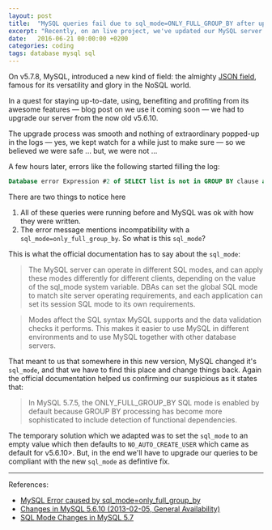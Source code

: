 ```yaml
---
layout: post
title:  "MySQL queries fail due to sql_mode=ONLY_FULL_GROUP_BY after updating to v5.7.*"
excerpt: "Recently, on an live project, we've updated our MySQL server version so we could use the new JSON field introduced in v5.7.8. We were succesful in our quest, but, what we didn't expect, was the following stream of errors in queries. Find in this post, what caused these errors and how we fixed them (or at least circunvented for the time being)"
date:   2016-06-21 00:00:00 +0200
categories: coding
tags: database mysql sql
---
```


On v5.7.8, MySQL, introduced a new kind of field: the almighty [JSON field](https://dev.mysql.com/doc/refman/5.7/en/json.html), famous for its versatility and glory in the NoSQL world.

In a quest for staying up-to-date, using, benefiting and profiting from its awesome features &mdash; blog post on we use it coming soon &mdash; we had to upgrade our server from the now old v5.6.10.

The upgrade process was smooth and nothing of extraordinary popped-up in the logs &mdash; yes, we kept watch for a while just to make sure &mdash; so we believed we were safe ... but, we were not ...

A few hours later, errors like the following started filling the log:

```sql
Database error Expression #2 of SELECT list is not in GROUP BY clause and contains nonaggregated column '<column-name>' which is not functionally dependent on columns in GROUP BY clause; this is incompatible with sql_mode=only_full_group_by for query <select-query-which-old-version-let-pass>
```

There are two things to notice here

1. All of these queries were running before and MySQL was ok with how they were written.
2. The error message mentions incompatibility with a `sql_mode=only_full_group_by`. So what is this `sql_mode`?

This is what the official documentation has to say about the `sql_mode`:

> The MySQL server can operate in different SQL modes, and can apply these modes differently for different clients, depending on the value of the sql_mode system variable. DBAs can set the global SQL mode to match site server operating requirements, and each application can set its session SQL mode to its own requirements.

> Modes affect the SQL syntax MySQL supports and the data validation checks it performs. This makes it easier to use MySQL in different environments and to use MySQL together with other database servers.


That meant to us that somewhere in this new version, MySQL changed it's `sql_mode`, and that we have to find this place and change things back. Again the official documentation helped us confirming our suspicious as it states that:

> In MySQL 5.7.5, the ONLY_FULL_GROUP_BY SQL mode is enabled by default because GROUP BY processing has become more sophisticated to include detection of functional dependencies.

The temporary solution which we adapted was to set the `sql_mode` to an empty value which then defaults to `NO_AUTO_CREATE_USER` which came as default for v5.6.10>. But, in the end we'll have to upgrade our queries to be compliant with the new `sql_mode` as defintive fix.

----
References:

- [MySQL Error caused by sql_mode=only_full_group_by](http://www.anujgakhar.com/2015/12/23/mysql-error-caused-by-sql_modeonly_full_group_by/)
- [Changes in MySQL 5.6.10 (2013-02-05, General Availability)](https://dev.mysql.com/doc/relnotes/mysql/5.6/en/news-5-6-10.html)
- [SQL Mode Changes in MySQL 5.7](https://dev.mysql.com/doc/refman/5.7/en/sql-mode.html#sql-mode-changes)